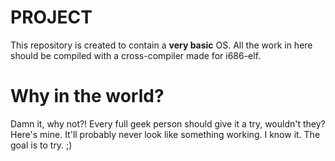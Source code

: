 # PROJECT

This repository is created to contain a **very basic** OS. All the work in here should be compiled with a cross-compiler made for i686-elf.

# Why in the world?

Damn it, why not?! Every full geek person should give it a try, wouldn't they? Here's mine. It'll probably never look like something working. I know it. The goal is to try. ;)
